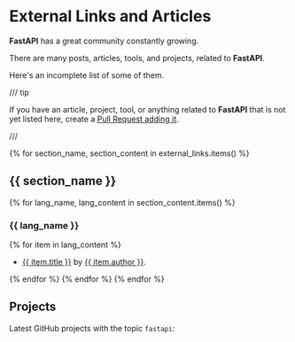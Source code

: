 # External Links and Articles

**FastAPI** has a great community constantly growing.

There are many posts, articles, tools, and projects, related to **FastAPI**.

Here's an incomplete list of some of them.

/// tip

If you have an article, project, tool, or anything related to **FastAPI** that is not yet listed here, create a <a href="https://github.com/fastapi/fastapi/edit/master/docs/en/data/external_links.yml" class="external-link" target="_blank">Pull Request adding it</a>.

///

{% for section_name, section_content in external_links.items() %}

## {{ section_name }}

{% for lang_name, lang_content in section_content.items() %}

### {{ lang_name }}

{% for item in lang_content %}

* <a href="{{ item.link }}" class="external-link" target="_blank">{{ item.title }}</a> by <a href="{{ item.author_link }}" class="external-link" target="_blank">{{ item.author }}</a>.

{% endfor %}
{% endfor %}
{% endfor %}

## Projects

Latest GitHub projects with the topic `fastapi`:

<div class="github-topic-projects">
</div>
